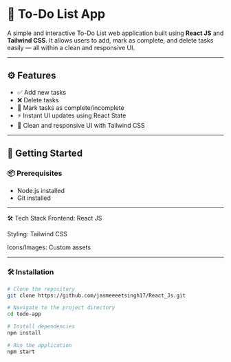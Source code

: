 # 📝 To-Do List App

A simple and interactive To-Do List web application built using **React JS** and **Tailwind CSS**. It allows users to add, mark as complete, and delete tasks easily — all within a clean and responsive UI.

---

## ⚙️ Features

- ✅ Add new tasks
- ❌ Delete tasks
- 🔁 Mark tasks as complete/incomplete
- ⚡ Instant UI updates using React State
- 🎨 Clean and responsive UI with Tailwind CSS

---

## 🚀 Getting Started

### 📦 Prerequisites

- Node.js installed
- Git installed

---

🛠 Tech Stack
Frontend: React JS

Styling: Tailwind CSS

Icons/Images: Custom assets



---

### 🛠 Installation

```bash
# Clone the repository
git clone https://github.com/jasmeeeetsingh17/React_Js.git

# Navigate to the project directory
cd todo-app

# Install dependencies
npm install

# Run the application
npm start

